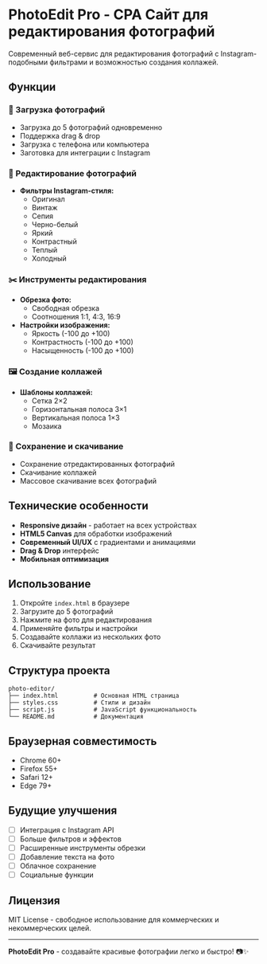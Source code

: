 # PhotoEdit Pro - CPA Сайт для редактирования фотографий

Современный веб-сервис для редактирования фотографий с Instagram-подобными фильтрами и возможностью создания коллажей.

## Функции

### 📸 Загрузка фотографий
- Загрузка до 5 фотографий одновременно
- Поддержка drag & drop
- Загрузка с телефона или компьютера
- Заготовка для интеграции с Instagram

### 🎨 Редактирование фотографий
- **Фильтры Instagram-стиля:**
  - Оригинал
  - Винтаж
  - Сепия
  - Черно-белый
  - Яркий
  - Контрастный
  - Теплый
  - Холодный

### ✂️ Инструменты редактирования
- **Обрезка фото:**
  - Свободная обрезка
  - Соотношения 1:1, 4:3, 16:9
- **Настройки изображения:**
  - Яркость (-100 до +100)
  - Контрастность (-100 до +100)
  - Насыщенность (-100 до +100)

### 🖼️ Создание коллажей
- **Шаблоны коллажей:**
  - Сетка 2×2
  - Горизонтальная полоса 3×1
  - Вертикальная полоса 1×3
  - Мозаика

### 💾 Сохранение и скачивание
- Сохранение отредактированных фотографий
- Скачивание коллажей
- Массовое скачивание всех фотографий

## Технические особенности

- **Responsive дизайн** - работает на всех устройствах
- **HTML5 Canvas** для обработки изображений
- **Современный UI/UX** с градиентами и анимациями
- **Drag & Drop** интерфейс
- **Мобильная оптимизация**

## Использование

1. Откройте `index.html` в браузере
2. Загрузите до 5 фотографий
3. Нажмите на фото для редактирования
4. Применяйте фильтры и настройки
5. Создавайте коллажи из нескольких фото
6. Скачивайте результат

## Структура проекта

```
photo-editor/
├── index.html          # Основная HTML страница
├── styles.css          # Стили и дизайн
├── script.js           # JavaScript функциональность
└── README.md           # Документация
```

## Браузерная совместимость

- Chrome 60+
- Firefox 55+
- Safari 12+
- Edge 79+

## Будущие улучшения

- [ ] Интеграция с Instagram API
- [ ] Больше фильтров и эффектов
- [ ] Расширенные инструменты обрезки
- [ ] Добавление текста на фото
- [ ] Облачное сохранение
- [ ] Социальные функции

## Лицензия

MIT License - свободное использование для коммерческих и некоммерческих целей.

---

**PhotoEdit Pro** - создавайте красивые фотографии легко и быстро! 📷✨
